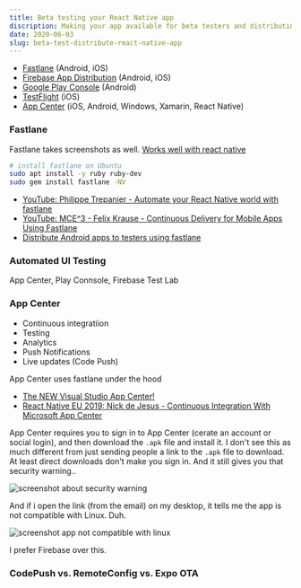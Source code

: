 ```yaml
---
title: Beta testing your React Native app
discription: Making your app available for beta testers and distributing it to play stores
date: 2020-06-03
slug: beta-test-distribute-react-native-app
---
```


- [Fastlane](https://fastlane.tools/) (Android, iOS)
- [Firebase App Distribution](https://firebase.google.com/products/app-distribution) (Android, iOS)
- [Google Play Console](https://developer.android.com/distribute/console) (Android)
- [TestFlight](https://developer.apple.com/testflight/) (iOS)
- [App Center](https://appcenter.ms/) (iOS, Android, Windows, Xamarin, React Native)

### Fastlane

Fastlane takes screenshots as well. [Works well with react native](https://docs.fastlane.tools/getting-started/cross-platform/react-native/)

```bash
# install fastlane on Ubuntu
sudo apt install -y ruby ruby-dev
sudo gem install fastlane -NV
```

- [YouTube: Philippe Trepanier - Automate your React Native world with fastlane](https://www.youtube.com/watch?v=1K5OLv3moFg)
- [YouTube: MCE^3 - Felix Krause - Continuous Delivery for Mobile Apps Using Fastlane](https://www.youtube.com/watch?time_continue=1&v=wOtANfkh2bI)
- [Distribute Android apps to testers using fastlane](https://firebase.google.com/docs/app-distribution/android/distribute-fastlane?authuser=0)

### Automated UI Testing

App Center, Play Connsole, Firebase Test Lab

### App Center

- Continuous integratiion
- Testing
- Analytics
- Push Notifications
- Live updates (Code Push)

App Center uses fastlane under the hood

- [The NEW Visual Studio App Center!](https://www.youtube.com/watch?v=po5bL7vLbQU)
- [React Native EU 2019: Nick de Jesus - Continuous Integration With Microsoft App Center](https://www.youtube.com/watch?v=zLY2a5enUhE)

App Center requires you to sign in to App Center (cerate an account or social login), and then download the `.apk` file and install it. I don't see this as much different from just sending people a link to the `.apk` file to download. At least direct downloads don't make you sign in. And it still gives you that security warning..

![screenshot about security warning]()

And if i open the link (from the email) on my desktop, it tells me the app is not compatible with Linux. Duh.

![screenshot app not compatible with linux]()

I prefer Firebase over this.

### CodePush vs. RemoteConfig vs. Expo OTA

